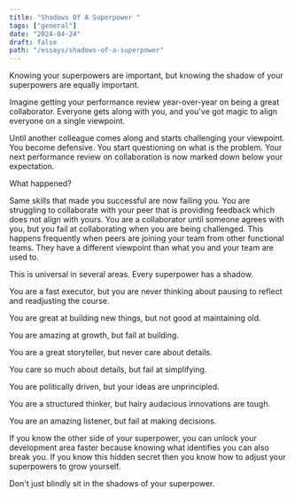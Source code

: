 ```yaml
---
title: "Shadows Of A Superpower "
tags: ["general"]
date: "2024-04-24"
draft: false
path: "/essays/shadows-of-a-superpower"
---
```


Knowing your superpowers are important, but knowing the shadow of your superpowers are equally important. 

Imagine getting your performance review year-over-year on being a great collaborator. Everyone gets along with you, and you've got magic to align everyone on a single viewpoint.

Until another colleague comes along and starts challenging your viewpoint. You become defensive. You start questioning on what is the problem. Your next performance review on collaboration is now marked down below your expectation. 

What happened?

Same skills that made you successful are now failing you. You are struggling to collaborate with your peer that is providing feedback which does not align with yours. You are a collaborator until someone agrees with you, but you fail at collaborating when you are being challenged. This happens frequently when peers are joining your team from other functional teams. They have a different viewpoint than what you and your team are used to.

This is universal in several areas. Every superpower has a shadow. 

You are a fast executor, but you are never thinking about pausing to reflect and readjusting the course.

You are great at building new things, but not good at maintaining old.

You are amazing at growth, but fail at building.

You are a great storyteller, but never care about details.

You care so much about details, but fail at simplifying.

You are politically driven, but your ideas are unprincipled. 

You are a structured thinker, but hairy audacious innovations are tough.

You are an amazing listener, but fail at making decisions.

If you know the other side of your superpower, you can unlock your development area faster because knowing what identifies you can also break you. If you know this hidden secret then you know how to adjust your superpowers to grow yourself.

Don't just blindly sit in the shadows of your superpower.